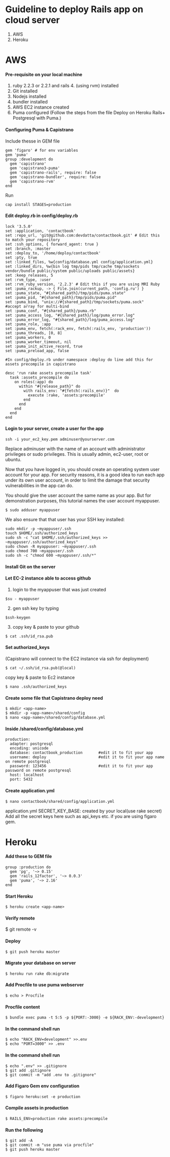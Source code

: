 # Guideline to deploy Rails app on cloud server
1. AWS
2. Heroku
# AWS
#### Pre-requisite on your local machine 
1. ruby 2.2.3 or 2.2.1 and rails 4. (using rvm) installed
2. Git installed
3. Nodejs installed
4. bundler installed
5. AWS EC2 instance created
6. Puma configured (Follow the steps from the file Deploy on Heroku Rails+ Postgresql with Puma.)

#### Configuring Puma & Capistrano
Include thesse in GEM file
```
gem 'figaro' # for env variables 
gem 'puma'
group :development do
  gem 'capistrano'
  gem 'capistrano3-puma'
  gem 'capistrano-rails', require: false
  gem 'capistrano-bundler', require: false
  gem 'capistrano-rvm'
end
```
Run 
```
cap install STAGES=production
```
#### Edit deploy.rb in config/deploy.rb
```
lock '3.5.0'
set :application, 'contactbook'
set :repo_url, 'git@github.com:devdatta/contactbook.git' # Edit this to match your repository
set :ssh_options, { forward_agent: true }
set :branch, :master
set :deploy_to, '/home/deploy/contactbook'
set :pty, true
set :linked_files, %w{config/database.yml config/application.yml}
set :linked_dirs, %w{bin log tmp/pids tmp/cache tmp/sockets vendor/bundle public/system public/uploads public/assets}
set :keep_releases, 5
set :rvm_type, :user
set :rvm_ruby_version, '2.2.3' # Edit this if you are using MRI Ruby
set :puma_rackup, -> { File.join(current_path, 'config.ru') }
set :puma_state, "#{shared_path}/tmp/pids/puma.state"
set :puma_pid, "#{shared_path}/tmp/pids/puma.pid"
set :puma_bind, "unix://#{shared_path}/tmp/sockets/puma.sock"    #accept array for multi-bind
set :puma_conf, "#{shared_path}/puma.rb"
set :puma_access_log, "#{shared_path}/log/puma_error.log"
set :puma_error_log, "#{shared_path}/log/puma_access.log"
set :puma_role, :app
set :puma_env, fetch(:rack_env, fetch(:rails_env, 'production'))
set :puma_threads, [0, 8]
set :puma_workers, 0
set :puma_worker_timeout, nil
set :puma_init_active_record, true
set :puma_preload_app, false

#In config/deploy.rb under namespace :deploy do line add this for assets precompile in capistrano 

desc 'run rake assets precompile task'
  task :assets_precompile do
    on roles(:app) do
      within "#{release_path}" do
        with rails_env: "#{fetch(:rails_env)}"  do
          execute :rake, 'assets:precompile'
        end
      end
    end
  end
end
 ```

#### Login to your server, create a user for the app
```
ssh -i your_ec2_key.pem adminuser@yourserver.com
```
Replace adminuser with the name of an account with administrator privileges or sudo privileges. This is usually admin, ec2-user, root or ubuntu.

Now that you have logged in, you should create an operating system user account for your app. For security reasons, it is a good idea to run each app under its own user account, in order to limit the damage that security vulnerabilities in the app can do.

You should give the user account the same name as your app. But for demonstration purposes, this tutorial names the user account myappuser.
```
$ sudo adduser myappuser
```
We also ensure that that user has your SSH key installed:
```
sudo mkdir -p ~myappuser/.ssh
touch $HOME/.ssh/authorized_keys
sudo sh -c "cat $HOME/.ssh/authorized_keys >> ~myappuser/.ssh/authorized_keys"
sudo chown -R myappuser: ~myappuser/.ssh
sudo chmod 700 ~myappuser/.ssh
sudo sh -c "chmod 600 ~myappuser/.ssh/*"
```
#### Install Git on the server

#### Let EC-2 instance able to access github
1. login to the myappuser that was just created
```
$su - myappuser
```
2. gen ssh key by typing 
```
$ssh-keygen
```
3. copy key & paste to your github
```
$ cat .ssh/id_rsa.pub
```

#### Set authorized_keys
(Capistrano will connect to the EC2 instance via ssh for deployment)
```
$ cat ~/.ssh/id_rsa.pub(@local)
```
copy key & paste to Ec2 instance
```
$ nano .ssh/authorized_keys
```
#### Create some file that Capistrano deploy need
```
$ mkdir <app-name>
$ mkdir -p <app-name>/shared/config
$ nano <app-name>/shared/config/database.yml
```

#### Inside <app-name>/shared/config/database.yml 
```
production:
  adapter: postgresql
  encoding: unicode
  database: contactbook_production       #edit it to fit your app
  username: deploy                       #edit it to fit your app name on remote postgresql
  password: 123456                       #edit it to fit your app password on remote postgresql
  host: localhost
  port: 5432
```
#### Create application.yml
```
$ nano contactbook/shared/config/application.yml
```
application.yml
SECRET_KEY_BASE: created by your local(use rake secret)
Add all the secret keys here such as api_keys etc. if you are using figaro gem.

# Heroku
#### Add these to GEM file
```
group :production do
  gem 'pg', '~> 0.15'
  gem 'rails_12factor', '~> 0.0.3'
  gem 'puma', '~> 2.16'
end
```
#### Start Heroku
```
$ heroku create <app-name>
```
#### Verify remote 
$ git remote -v

#### Deploy 
```
$ git push heroku master
```
#### Migrate your database on server
```
$ heroku run rake db:migrate
```
#### Add Procfile to use puma webserver 
```
$ echo > Procfile
```
#### Procfile content 
```
$ bundle exec puma -t 5:5 -p ${PORT:-3000} -e ${RACK_ENV:-development}
```
#### In the command shell run  
```
$ echo "RACK_ENV=development" >>.env
$ echo "PORT=3000" >> .env
```
#### In the command shell run 
```
$ echo ".env" >> .gitignore
$ git add .gitignore
$ git commit -m "add .env to .gitignore"
```
#### Add Figaro Gem env configuration
```
$ figaro heroku:set -e production
```
#### Compile assets in production
```
$ RAILS_ENV=production rake assets:precompile
```

#### Run the following 
```
$ git add -A
$ git commit -m "use puma via procfile"
$ git push heroku master
```
